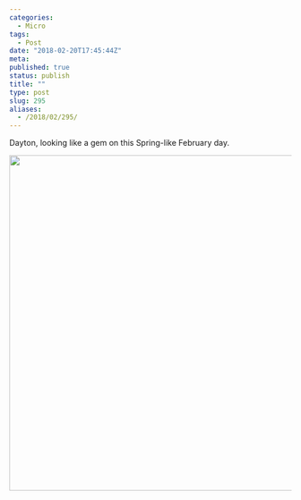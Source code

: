 ```yaml
---
categories:
  - Micro
tags:
  - Post
date: "2018-02-20T17:45:44Z"
meta:
published: true
status: publish
title: ""
type: post
slug: 295
aliases:
  - /2018/02/295/
---
```

<p>Dayton, looking like a gem on this Spring-like February day.</p>
<p><img src="/assets/2018/02/484559df4f0146fea3265b0b880d73c1.jpg" width="600" height="600" /></p>

